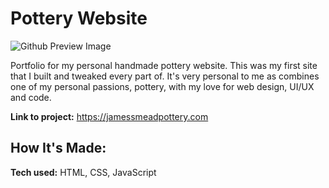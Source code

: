 # Pottery Website

![Github Preview Image](https://user-images.githubusercontent.com/123837559/232249587-84d89206-de45-4f34-b270-893a429e31ef.jpg)

Portfolio for my personal handmade pottery website. This was my first site that I built and tweaked every part of.  It's very personal to me as combines one of my personal passions, pottery, with my love for web design, UI/UX and code.  

**Link to project:** https://jamessmeadpottery.com


## How It's Made:

**Tech used:** HTML, CSS, JavaScript
